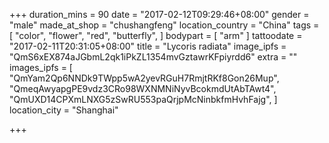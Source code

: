 +++
duration_mins = 90
date = "2017-02-12T09:29:46+08:00"
gender = "male"
made_at_shop = "chushangfeng"
location_country = "China"
tags = [
  "color",
  "flower",
  "red",
  "butterfly",
]
bodypart = [
  "arm"
]
tattoodate = "2017-02-11T20:31:05+08:00"
title = "Lycoris radiata"
image_ipfs = "QmS6xEX874aJGbmL2qk1iPkZL1354mvGztawrKFpiyrdd6"
extra = ""
images_ipfs = [  
  "QmYam2Qp6NNDk9TWpp5wA2yevRGuH7RmjtRKf8Gon26Mup",
  "QmeqAwyapgPE9vdz3CRo98WXNMNiNyvBcokmdUtAbTAwt4",
  "QmUXD14CPXmLNXG5zSwRU553paQrjpMcNinbkfmHvhFajg",
]
location_city = "Shanghai"

+++
